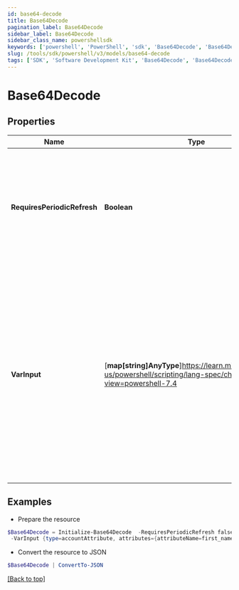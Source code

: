 ```yaml
---
id: base64-decode
title: Base64Decode
pagination_label: Base64Decode
sidebar_label: Base64Decode
sidebar_class_name: powershellsdk
keywords: ['powershell', 'PowerShell', 'sdk', 'Base64Decode', 'Base64Decode']
slug: /tools/sdk/powershell/v3/models/base64-decode
tags: ['SDK', 'Software Development Kit', 'Base64Decode', 'Base64Decode']
---
```


# Base64Decode

## Properties

| Name | Type | Description | Notes |
| --- | --- | --- | --- |
| **RequiresPeriodicRefresh** | **Boolean** | A value that indicates whether the transform logic should be re-evaluated every evening as part of the identity refresh process | [optional] [default to $false] |
| **VarInput** | [**map[string]AnyType**]https://learn.microsoft.com/en-us/powershell/scripting/lang-spec/chapter-04?view=powershell-7.4 | This is an optional attribute that can explicitly define the input data which will be fed into the transform logic. If input is not provided, the transform will take its input from the source and attribute combination configured via the UI. | [optional] |

## Examples

- Prepare the resource

```powershell
$Base64Decode = Initialize-Base64Decode  -RequiresPeriodicRefresh false `
 -VarInput {type=accountAttribute, attributes={attributeName=first_name, sourceName=Source}}
```

- Convert the resource to JSON

```powershell
$Base64Decode | ConvertTo-JSON
```

[[Back to top]](#)
